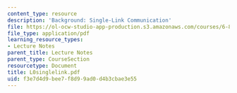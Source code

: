 ```yaml
---
content_type: resource
description: 'Background: Single-Link Communication'
file: https://ol-ocw-studio-app-production.s3.amazonaws.com/courses/6-829-computer-networks-fall-2002/f3e7d4d9bee7f8d99ad0d4b3cbae3e55_L0singlelink.pdf
file_type: application/pdf
learning_resource_types:
- Lecture Notes
parent_title: Lecture Notes
parent_type: CourseSection
resourcetype: Document
title: L0singlelink.pdf
uid: f3e7d4d9-bee7-f8d9-9ad0-d4b3cbae3e55
---
```

